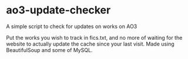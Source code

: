 # ao3-update-checker
A simple script to check for updates on works on AO3

Put the works you wish to track in fics.txt, and no more of waiting for the website to actually update the cache since your last visit.
Made using BeautifulSoup and some of MySQL.
